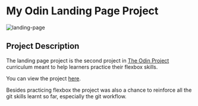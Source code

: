 # My Odin Landing Page Project
![landing-page](https://github.com/user-attachments/assets/5dc8efd8-c4c2-465d-aba4-4e5760a0e7bb)

## Project Description
The landing page project is the second project in [The Odin Project](https://www.theodinproject.com/paths/foundations/courses/foundations) curriculum meant to help learners practice their flexbox skills.

You can view the project [here](https://annahcodes.github.io/odin-landing-page).

Besides practicing flexbox the project was also a chance to reinforce all the git skills learnt so far, especially the git workflow.
